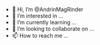- 👋 Hi, I’m @AndrinMagRinder
- 👀 I’m interested in ...
- 🌱 I’m currently learning ...
- 💞️ I’m looking to collaborate on ...
- 📫 How to reach me ...

<!---
AndrinMagRinder/AndrinMagRinder is a ✨ special ✨ repository because its `README.md` (this file) appears on your GitHub profile.
You can click the Preview link to take a look at your changes.
--->
